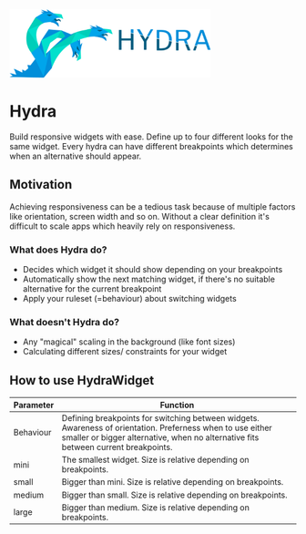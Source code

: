 <img src="https://raw.githubusercontent.com/igoriuz/hydra/master/.github/logo.png" height="120" alt="Hydra Logo" />

# Hydra
Build responsive widgets with ease. Define up to four different looks for the same widget. Every hydra can have different breakpoints which determines when an alternative should appear.

## Motivation
Achieving responsiveness can be a tedious task because of multiple factors like orientation, screen width and so on. Without a clear definition it's difficult to scale apps which heavily rely on responsiveness.

### What does Hydra do?
- Decides which widget it should show depending on your breakpoints
- Automatically show the next matching widget, if there's no suitable alternative for the current breakpoint
- Apply your ruleset (=behaviour) about switching widgets

### What doesn't Hydra do?
- Any "magical" scaling in the background (like font sizes)
- Calculating different sizes/ constraints for your widget

## How to use HydraWidget
| Parameter | Function                                                        |
|-----------|-----------------------------------------------------------------|
| Behaviour | Defining breakpoints for switching between widgets. Awareness of orientation. Preferness when to use either smaller or bigger alternative, when no alternative fits between current breakpoints. |
| mini      | The smallest widget. Size is relative depending on breakpoints. |
| small     | Bigger than mini. Size is relative depending on breakpoints.    |
| medium    | Bigger than small. Size is relative depending on breakpoints.   |
| large     | Bigger than medium. Size is relative depending on breakpoints.  |
